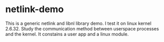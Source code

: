 # netlink-demo
This is a generic netlink and libnl library demo. I test it on linux kernel 2.6.32. Study the communication method between userspace processes and the kernel. It constains a user app and a linux module.
